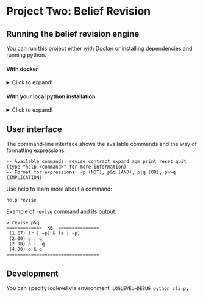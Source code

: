 # Project Two: Belief Revision


## Running the belief revision engine

You can run this project either with Docker or installing dependencies and running python.

#### With docker

<details>
  <summary>Click to expand!</summary>

```bash
cd /this-repo/belief_revision
docker-compose run --rm beliefrevision
```
</details>


#### With your local python installation

<details>
  <summary>Click to expand!</summary>

First install pipenv to manage dependencies:

```bash
pip install --user pipenv
```

With pipenv installed you are ready to install dependencies and run the program:

```bash
cd /this-repo/belief_revision
pipenv install   # to install deps
pipenv shell     # to enter virtualenv
python cli.py    # to run the program
```

</details>



## User interface

The command-line interface shows the available commands and the way of formatting expressions:

```
-- Available commands: revise contract expand agm print reset quit (type "help <command>" for more information)
-- Format for expressions: ~p (NOT), p&q (AND), p|q (OR), p>>q (IMPLICATION)
```

Use help to learn more about a command: 

```
help revise
```

Example of `revise` command and its output:

```
> revise p&q
=============  KB  ===============
 (1.67) (r | ~p) & (s | ~p)
 (2.00) p | q
 (2.00) p | ~q
 (4.00) p & q
==================================
```


## Development

You can specify loglevel via environment: `LOGLEVEL=DEBUG python cli.py`

